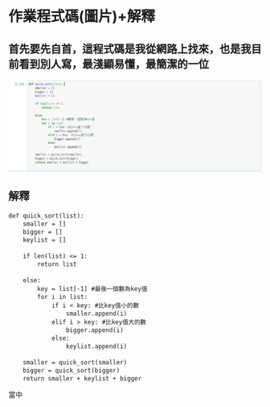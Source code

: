作業程式碼(圖片)+解釋
====
首先要先自首，這程式碼是我從網路上找來，也是我目前看到別人寫，最淺顯易懂，最簡潔的一位
------
![image](別人的程式碼.PNG)

解釋
------

    def quick_sort(list):  
        smaller = []   
        bigger = []   
        keylist = []   

        if len(list) <= 1:
            return list

        else:
            key = list[-1] #最後一個數為key值
            for i in list:
                if i < key: #比key值小的數
                    smaller.append(i)
                elif i > key: #比key值大的數
                    bigger.append(i)
                else:
                    keylist.append(i)

        smaller = quick_sort(smaller)
        bigger = quick_sort(bigger)
        return smaller + keylist + bigger
當中
